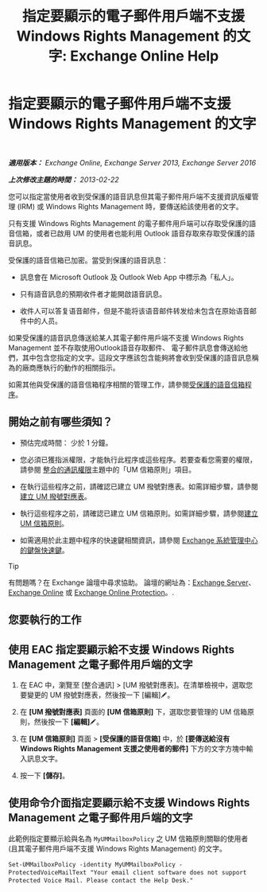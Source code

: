 ﻿---
title: '指定要顯示的電子郵件用戶端不支援 Windows Rights Management 的文字: Exchange Online Help'
TOCTitle: 指定要顯示的電子郵件用戶端不支援 Windows Rights Management 的文字
ms:assetid: a9b2238a-b534-469c-a0c3-2768bc3d005b
ms:mtpsurl: https://technet.microsoft.com/zh-tw/library/Ee423552(v=EXCHG.150)
ms:contentKeyID: 52062389
ms.date: 05/23/2018
mtps_version: v=EXCHG.150
ms.translationtype: MT
---

# 指定要顯示的電子郵件用戶端不支援 Windows Rights Management 的文字

 

_**適用版本：** Exchange Online, Exchange Server 2013, Exchange Server 2016_

_**上次修改主題的時間：** 2013-02-22_

您可以指定當使用者收到受保護的語音訊息但其電子郵件用戶端不支援資訊版權管理 (IRM) 或 Windows Rights Management 時，要傳送給該使用者的文字。

只有支援 Windows Rights Management 的電子郵件用戶端可以存取受保護的語音信箱，或者已啟用 UM 的使用者也能利用 Outlook 語音存取來存取受保護的語音訊息。

受保護的語音信箱已加密。當受到保護的語音訊息：

  - 訊息會在 Microsoft Outlook 及 Outlook Web App 中標示為「私人」。

  - 只有語音訊息的預期收件者才能開啟語音訊息。

  - 收件人可以答复语音邮件，但是不能将该语音邮件转发给未包含在原始语音邮件中的人员。

如果受保護的語音訊息傳送給某人其電子郵件用戶端不支援 Windows Rights Management 並不存取使用Outlook語音存取郵件、 電子郵件訊息會傳送給他們，其中包含您指定的文字。這段文字應該包含能夠將會收到受保護的語音訊息稱為的廠商應執行的動作的相關指示。

如需其他與受保護的語音信箱程序相關的管理工作，請參閱[受保護的語音信箱程序](protected-voice-mail-procedures-exchange-2013-help.md)。

## 開始之前有哪些須知？

  - 預估完成時間： 少於 1 分鐘。

  - 您必須已獲指派權限，才能執行此程序或這些程序。若要查看您需要的權限，請參閱 [整合的通訊權限](unified-messaging-permissions-exchange-2013-help.md)主題中的「UM 信箱原則」項目。

  - 在執行這些程序之前，請確認已建立 UM 撥號對應表。如需詳細步驟，請參閱[建立 UM 撥號對應表](create-a-um-dial-plan-exchange-2013-help.md)。

  - 執行這些程序之前，請確認已建立 UM 信箱原則。如需詳細步驟，請參閱[建立 UM 信箱原則](create-a-um-mailbox-policy-exchange-2013-help.md)。

  - 如需適用於此主題中程序的快速鍵相關資訊，請參閱 [Exchange 系統管理中心的鍵盤快速鍵](keyboard-shortcuts-in-the-exchange-admin-center-exchange-online-protection-help.md)。


> [!TIP]  
> 有問題嗎？在 Exchange 論壇中尋求協助。 論壇的網址為：<a href="https://go.microsoft.com/fwlink/p/?linkid=60612">Exchange Server</a>、 <a href="https://go.microsoft.com/fwlink/p/?linkid=267542">Exchange Online</a> 或 <a href="https://go.microsoft.com/fwlink/p/?linkid=285351">Exchange Online Protection</a>。.




## 您要執行的工作

## 使用 EAC 指定要顯示給不支援 Windows Rights Management 之電子郵件用戶端的文字

1.  在 EAC 中，瀏覽至 \[整合通訊\] \> \[UM 撥號對應表\]。在清單檢視中，選取您要變更的 UM 撥號對應表，然後按一下 \[編輯\]![編輯圖示](images/JJ218640.6f53ccb2-1f13-4c02-bea0-30690e6ea71d(EXCHG.150).gif "編輯圖示")。

2.  在 **\[UM 撥號對應表\]** 頁面的 **\[UM 信箱原則\]** 下，選取您要管理的 UM 信箱原則，然後按一下 **\[編輯\]**![編輯圖示](images/JJ218640.6f53ccb2-1f13-4c02-bea0-30690e6ea71d(EXCHG.150).gif "編輯圖示")。

3.  在 **\[UM 信箱原則\]** 頁面 \> **\[受保護的語音信箱\]** 中，於 **\[要傳送給沒有 Windows Rights Management 支援之使用者的郵件\]** 下方的文字方塊中輸入訊息文字。

4.  按一下 **\[儲存\]**。

## 使用命令介面指定要顯示給不支援 Windows Rights Management 之電子郵件用戶端的文字

此範例指定要顯示給與名為 `MyUMMailboxPolicy` 之 UM 信箱原則關聯的使用者 (且其電子郵件用戶端不支援 Windows Rights Management) 的文字。

    Set-UMMailboxPolicy -identity MyUMMailboxPolicy -ProtectedVoiceMailText "Your email client software does not support Protected Voice Mail. Please contact the Help Desk."

